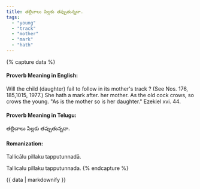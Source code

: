 ```yaml
---
title: తల్లిచాలు పిల్లకు తప్పుతున్నదా.
tags:
  - "young"
  - "track"
  - "mother"
  - "mark"
  - "hath"
---
```


{% capture data %}
#### Proverb Meaning in English:
Will the child (daughter) fail to follow in its mother's track ?
(See Nos. 176, 185,1015, 1977.)
She hath a mark after. her mother.
As the old cock crows, so crows the young.
"As is the mother so is her daughter." Ezekiel xvi. 44.

#### Proverb Meaning in Telugu:
తల్లిచాలు పిల్లకు తప్పుతున్నదా.

#### Romanization:
Tallicālu pillaku tapputunnadā.

Tallicalu pillaku tapputunnada.
{% endcapture %}

{{ data | markdownify }}

